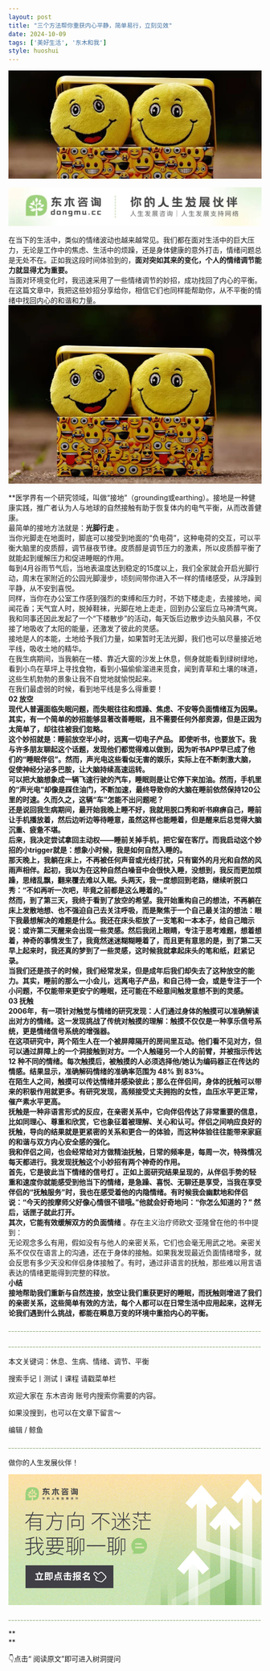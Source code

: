 ```yaml
---
layout: post
title: "三个方法帮你重获内心平静，简单易行，立刻见效"
date: 2024-10-09
tags: ['美好生活', '东木和我']
style: huoshui
---
```


![](/assets/post_images/2024-10-09-17319182512480.2461003805737194.jpeg)





![](/assets/post_images/2024-10-09-17319182510090.07369530394500945.jpeg)

在当下的生活中，类似的情绪波动也越来越常见。我们都在面对生活中的巨大压力，无论是工作中的焦虑、生活中的烦躁，还是身体健康的意外打击，情绪问题总是无处不在。正如我这段时间体验到的，**面对突如其来的变化，个人的情绪调节能力就显得尤为重要。**  
当面对环境变化时，我迅速采用了一些情绪调节的妙招，成功找回了内心的平衡。在这篇文章中，我把这些妙招分享给你，相信它们也同样能帮助你，从不平衡的情绪中找回内心的和谐和力量。  
![](/assets/post_images/2024-10-09-17319182512500.8018966021933229.jpeg)

**医学界有一个研究领域，叫做“接地”（grounding或earthing）。接地是一种健康实践，推广者认为人与地球的自然接触有助于恢复体内的电气平衡，从而改善健康。  
最简单的接地方法就是：**光脚行走** 。  
当你光脚走在地面时，脚底可以接受到地面的“负电荷”，这种电荷的交互，可以平衡大脑里的皮质醇，调节昼夜节律。皮质醇是调节压力的激素，所以皮质醇平衡了就能起到缓解压力和促进睡眠的作用。  
每到4月谷雨节气后，当地表温度达到稳定的15度以上，我们全家就会开启光脚行动，周末在家附近的公园光脚漫步，顷刻间带你进入不一样的情绪感受，从浮躁到平静，从不安到喜悦。  
同样，当你在办公室工作感到强烈的束缚和压力时，不妨下楼走走，去接接地，闻闻花香；天气宜人时，脱掉鞋袜，光脚在地上走走，回到办公室后立马神清气爽。我和同事还因此发起了一个“下楼散步”的活动，每天饭后边散步边头脑风暴，不仅接了地吸收了太阳的能量，还激发了彼此的灵感。  
接地是人的本能，土地给予我们力量，如果暂时无法光脚，我们也可以尽量接近地平线，吸收土地的精华。  
在我生病期间，当我躺在一楼、靠近大窗的沙发上休息，侧身就能看到绿树绿地，看到小鸟在草坪上寻找食物，看到小猫偷偷溜进来觅食，闻到青草和土壤的味道，这些生机勃勃的景象让我不自觉地就愉悦起来。  
在我们最虚弱的时候，看到地平线是多么得重要！  
**02 放空  
**现代人普遍面临失眠问题，而失眠往往和烦躁、焦虑、不安等负面情绪互为因果。其实，有一个简单的妙招能够显著改善睡眠，且不需要任何外部资源，但是正因为太简单了，却往往被我们忽略。  
这个妙招就是：**睡前放空半小时，远离一切电子产品。**
即使听书，也要放下。我与许多朋友聊起这个话题，发现他们都觉得难以做到，因为听书APP早已成了他们的“睡眠伴侣”。然而，声光电这些看似无害的娱乐，实际上在不断刺激大脑，促使神经分泌多巴胺，让大脑持续高速运转。  
可以把大脑想象成一辆飞速行驶的汽车，睡眠则是让它停下来加油。然而，手机里的“声光电”却像是踩住油门，不断加速，最终导致你的大脑在睡前依然保持120公里的时速。久而久之，这辆“车”怎能不出问题呢？  
还是说回我生病期间，最开始我晚上睡不好，我就用脱口秀和听书麻痹自己，睡前让手机播放着，然后边听边等待睡意，虽然这样也能睡着，但是醒来后总觉得大脑沉重、疲惫不堪。  
后来，我决定尝试拿回主动权——睡前关掉手机，把它留在客厅。而我启动这个妙招的小trigger就是：想象小时候，我是如何自然入睡的。  
那天晚上，我躺在床上，不再被任何声音或光线打扰，只有窗外的月光和自然的风雨声相伴。起初，我以为在这种自然白噪音中会很快入睡，没想到，我反而更加烦躁，思绪乱飘，翻来覆去难以入眠。头两天，我一度想回到老路，继续听脱口秀：“不如再听一次吧，毕竟之前都是这么睡着的。”  
然而，到了第三天，我终于看到了放空的希望。我开始重构自己的想法，不再躺在床上发散地想、也不强迫自己去关注呼吸，而是聚焦于一个自己最关注的想法：眼下我最想解决的难题是什么。我还在床头柜放了一支笔和一本本子，给自己暗示说：或许第二天醒来会出现一些灵感。然后我闭上眼睛，专注于思考难题，想着想着，神奇的事情发生了，我竟然迷迷糊糊睡着了，而且更有意思的是，到了第二天早上起来时，我还真的梦到了一些灵感，这时候我就拿起床头的笔和纸，赶紧记录。  
当我们还是孩子的时候，我们经常发呆，但是成年后我们却失去了这种放空的能力。其实，睡前的那么一小会儿，远离电子产品，和自己待一会，或是专注于一个小问题，不仅能带来更安宁的睡眠，还可能在不经意间触发意想不到的灵感。  
**03 抚触  
**2006年，有一项针对触觉与情绪的研究发现：人们通过身体的触摸可以准确解读出对方的情绪。这一发现挑战了传统对触摸的理解：触摸不仅仅是一种享乐信号系统，更是情绪信号系统的增强器。  
在这项研究中，两个陌生人在一个被屏障隔开的房间里互动。他们看不见对方，但可以通过屏障上的一个洞接触到对方。一个人触碰另一个人的前臂，并被指示传达 12
种不同的情绪。每次触摸后，被触摸的人必须选择他/她认为编码器正在传达的情感。结果显示，准确解码情绪的准确率范围为 48% 到 83%。  
在陌生人之间，触摸可以传达情绪并感染彼此；那么在伴侣间，身体的抚触可以带来的积极作用就更多。有研究发现，高频接受丈夫拥抱的女性，血压水平更正常，催产素水平更高。  
抚触是一种非语言形式的反应，在亲密关系中，它向伴侣传达了非常重要的信息，比如同理心、尊重和欣赏，它也象征着被理解、关心和认可。伴侣之间响应良好的抚触，导向的结果就是更紧密的关系和更合一的体验，而这种体验往往能带来家庭的和谐与双方内心安全感的强化。  
我和伴侣之间，也会经常给对方做精油抚触，日常的频率是，每周一次，特殊情况每天都进行。我发现抚触这个小妙招有两个神奇的作用。  
首先，它是**彼此当下情绪的信号灯**
。正如上面研究结果呈现的，从伴侣手势的轻重和速度你就能感受到他当下的情绪，是急躁、喜悦、无聊还是享受，当我在享受伴侣的“抚触服务”时，我也在感受着他的内隐情绪。有时候我会幽默地和伴侣说：“今天的按摩师父好像心情很不错哦。”他就会好奇地问：“你怎么知道的？”
然后，话匣子就此打开。  
其次，它能**有效缓解双方的负面情绪** 。存在主义治疗师欧文·亚隆曾在他的书中提到：  
无论观念多么有用，假如没有与他人的亲密关系，它们也会毫无用武之地。亲密关系不仅仅在语言上的沟通，还在于身体的接触。如果我发现最近负面情绪增多，就会反思有多少天没和伴侣身体接触了。有时，通过非语言的抚触，那些难以用言语表达的情绪更能得到完整的释放。  
**小结  
接地帮助我们重新与自然连接，放空让我们重获更好的睡眠，而抚触则增进了我们的亲密关系，这些简单有效的方法，每个人都可以在日常生活中应用起来，这样无论我们遇到什么挑战，都能在瞬息万变的环境中重拾内心的平衡。**

  

  

![](/assets/post_images/2024-10-09-17319182509740.047701250006098705.png)

![](/assets/post_images/2024-10-09-17319182509740.7872043451400987.png)

本文关键词：休息、生病、情绪、调节、平衡  

搜索手记丨测试丨课程 请戳菜单栏

欢迎大家在 东木咨询 账号内搜索你需要的内容。

如果没搜到，也可以在文章下留言～

  

编辑 / 鲸鱼

![](/assets/post_images/2024-10-09-17319182509800.9968806629839158.webp)

做你的人生发展伙伴！

  

[![](/assets/post_images/2024-10-09-17319182513720.07741521373183535.png)](http://mp.weixin.qq.com/s?__biz=MzkyNTY0NTMzNQ==&mid=2247489038&idx=2&sn=175e4b053a335b47b340e3d8c919d5e3&chksm=c1c23976f6b5b06013d7c305de12a849b53d21f2d107e2bbe010b12ede3921e0b1acab754d8c&scene=21#wechat_redirect)  

![](/assets/post_images/2024-10-09-17319182509750.9131798951245143.webp)

**  
**

👇点击“ 阅读原文”即可进入树洞提问